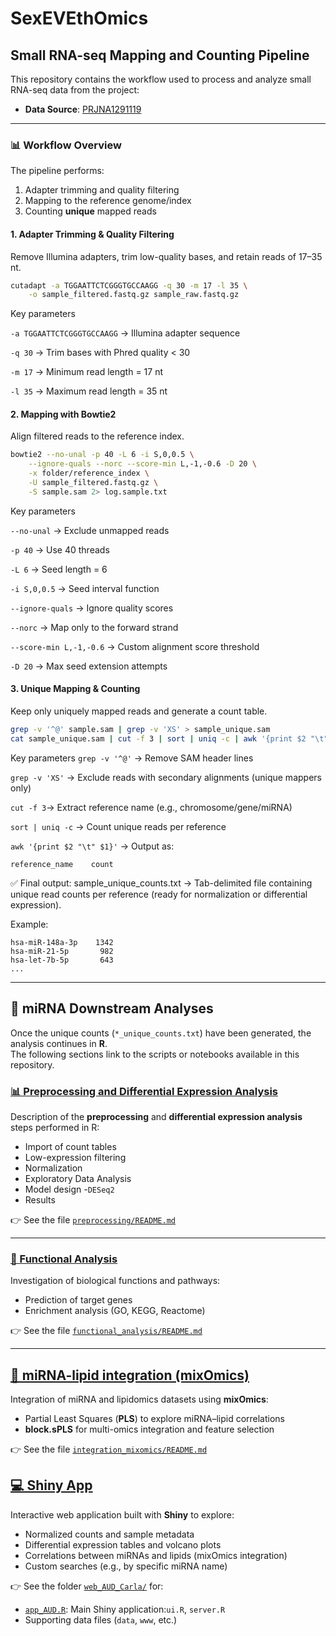 # SexEVEthOmics

## Small RNA-seq Mapping and Counting Pipeline

This repository contains the workflow used to process and analyze small RNA-seq data from the project:

- **Data Source**: [PRJNA1291119](https://www.ncbi.nlm.nih.gov/bioproject?term=PRJNA1291119&cmd=DetailsSearch&report=docsum)

---

### 📊 Workflow Overview
The pipeline performs:
1. Adapter trimming and quality filtering  
2. Mapping to the reference genome/index  
3. Counting **unique** mapped reads

#### 1. Adapter Trimming & Quality Filtering
Remove Illumina adapters, trim low-quality bases, and retain reads of 17–35 nt.

```bash
cutadapt -a TGGAATTCTCGGGTGCCAAGG -q 30 -m 17 -l 35 \
    -o sample_filtered.fastq.gz sample_raw.fastq.gz
```
Key parameters

`-a TGGAATTCTCGGGTGCCAAGG` → Illumina adapter sequence

`-q 30` → Trim bases with Phred quality < 30

`-m 17` → Minimum read length = 17 nt

`-l 35` → Maximum read length = 35 nt

#### 2. Mapping with Bowtie2

Align filtered reads to the reference index.
```bash
bowtie2 --no-unal -p 40 -L 6 -i S,0,0.5 \
    --ignore-quals --norc --score-min L,-1,-0.6 -D 20 \
    -x folder/reference_index \
    -U sample_filtered.fastq.gz \
    -S sample.sam 2> log.sample.txt
```
Key parameters

`--no-unal` → Exclude unmapped reads

`-p 40` → Use 40 threads

`-L 6` → Seed length = 6

`-i S,0,0.5` → Seed interval function

`--ignore-quals` → Ignore quality scores

`--norc` → Map only to the forward strand

`--score-min L,-1,-0.6` → Custom alignment score threshold

`-D 20` → Max seed extension attempts

#### 3. Unique Mapping & Counting

Keep only uniquely mapped reads and generate a count table.
```bash
grep -v '^@' sample.sam | grep -v 'XS' > sample_unique.sam
cat sample_unique.sam | cut -f 3 | sort | uniq -c | awk '{print $2 "\t" $1}' > sample_unique_counts.txt
```
Key parameters
`grep -v '^@'` → Remove SAM header lines

`grep -v 'XS'` → Exclude reads with secondary alignments (unique mappers only)

`cut -f 3`→ Extract reference name (e.g., chromosome/gene/miRNA)

`sort | uniq -c` → Count unique reads per reference

`awk '{print $2 "\t" $1}'` → Output as:
```ngix
reference_name    count
```
✅ Final output:
sample_unique_counts.txt → Tab-delimited file containing unique read counts per reference (ready for normalization or differential expression).

Example:
```python-repl
hsa-miR-148a-3p    1342
hsa-miR-21-5p       982
hsa-let-7b-5p       643
...
```
---
## 🔎 miRNA Downstream Analyses

Once the unique counts (`*_unique_counts.txt`) have been generated, the analysis continues in **R**.  
The following sections link to the scripts or notebooks available in this repository.

### [📊 Preprocessing and Differential Expression Analysis](miRNA_DESEQ2.html)
Description of the **preprocessing** and **differential expression analysis** steps performed in R:
- Import of count tables
- Low-expression filtering
- Normalization
- Exploratory Data Analysis
- Model design
-`DESeq2`
- Results

👉 See the file [`preprocessing/README.md`](miRNA_DESEQ2.html)

---
### [🔬 Functional Analysis](functional_analysis/README.md)
Investigation of biological functions and pathways:
- Prediction of target genes
- Enrichment analysis (GO, KEGG, Reactome)

👉 See the file [`functional_analysis/README.md`](functional_analysis/README.md)

---

## [🙏 miRNA-lipid integration (mixOmics)](AUD_REPORT.Rmd)
Integration of miRNA and lipidomics datasets using **mixOmics**:
- Partial Least Squares (**PLS**) to explore miRNA–lipid correlations
- **block.sPLS** for multi-omics integration and feature selection

👉 See the file [`integration_mixomics/README.md`](AUD_REPORT.Rmd)

## [💻 Shiny App](web_AUD_Carla)
Interactive web application built with **Shiny** to explore:
- Normalized counts and sample metadata
- Differential expression tables and volcano plots
- Correlations between miRNAs and lipids (mixOmics integration)
- Custom searches (e.g., by specific miRNA name)

👉 See the folder [`web_AUD_Carla/`](web_AUD_Carla/) for:
- [`app_AUD.R`](web_AUD_Carla/app.R): Main Shiny application:`ui.R`, `server.R`
- Supporting data files (`data`, `www`, etc.)


